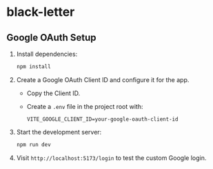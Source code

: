 # black-letter

## Google OAuth Setup

1. Install dependencies:

    ```bash
    npm install
    ```

2. Create a Google OAuth Client ID and configure it for the app.
   - Copy the Client ID.
   - Create a `.env` file in the project root with:

     ```env
     VITE_GOOGLE_CLIENT_ID=your-google-oauth-client-id
     ```

3. Start the development server:

   ```bash
   npm run dev
   ```

4. Visit `http://localhost:5173/login` to test the custom Google login.

